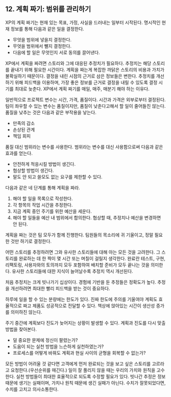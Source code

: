 
## 12. 계획 짜기: 범위를 관리하기

XP의 계획 짜기는 현재 있는 목표, 가정, 사실을 드러내는 일부터 시작된다. 
명시적인 현재 정보를 통해 다음과 같은 일을 결정한다. 

* 무엇을 범위에 넣을지 결정한다. 
* 무엇을 범위에서 뺄지 결정한다.
* 다음에 할 일은 무엇인지 서로 동의를 끌어낸다.

XP에서 계획을 짜려면 스토리와 그에 대응된 추정치가 필요하다. 
추정치는 해당 스토리를 끝내기 위해 필요한 시간이다. 
계획을 짜는게 복잡한 까닭은 스토리의 비용과 가치가 불확실하기 때문이다. 
결정을 내린 시점의 근거로 삼은 정보들은 변한다. 
추정치를 개선하기 위해 피드백을 이용하며, 가장 좋은 정보를 근거로 결정을 내릴 수 있도록 결정 시기를 최대로 늦춘다. 
XP에서 계획 짜기를 매일, 매주, 매분기 해야 하는 이유다. 

일반적으로 프로젝트 변수는 시간, 가격, 품질이다. 
시간과 가격은 외부로부터 결정된다. 
팀이 좌우할 수 있는 변수는 품질이지만, 품질이 낮춘다고해서 할 일이 줄어들진 않는다. 
품질을 낮추는 것은 다음과 같은 부작용을 낳는다. 

* 만족의 감소
* 손상된 관계
* 책임 회피

품질 대신 범위라는 변수를 사용한다. 
범위라는 변수를 대신 사용함으로써 다음과 같은 효과를 얻는다.

* 안전하게 적응시킬 방법이 생긴다.
* 협상할 방법이 생긴다.
* 말도 안 되고 쓸모도 없는 요구를 제한할 수 있다. 

다음과 같은 네 단계를 통해 계획을 짜라.

1. 해야 할 일을 목록으로 작성한다.
1. 각 항목의 작업 시간을 추정한다.
1. 지금 계획 중인 주기를 위한 예산을 세운다.
1. 해야 할 일들을 예산 내 범위에서 합의한다. 협상할 때, 추정치나 예산을 변경하면 안 된다. 

계획을 짜는 것은 팀 모두가 함께 진행한다. 
팀원들의 목소리에 귀 기울이고, 정말 필요한 것만 하기로 결정한다. 

어떤 스토리를 추정하려면 그와 유사한 스토리들에 대해 아는 모든 것을 고려한다. 
그 스토리를 완료하는 데 한 짝이 몇 시간 또는 며칠이 걸릴지 생각한다. 
완료란 테스트, 구현, 리팩토링, 사용자와의 토의까지 모두 포함하여 배치할 준비가 모두 끝나는 것을 의미한다. 
유사한 스토리들에 대한 지식이 늘어날수록 추정치 역시 개선된다. 

처음 추정치는 크게 빗나가기 십상이다. 
경험에 기반을 둔 추정들은 정확도가 높다. 
추정을 개선하려면 최대한 빨리 피드백을 받는 것이 중요하다. 

하루에 일을 할 수 있는 분량에는 한도가 있다. 
진짜 한도에 주의를 기울여야 계획도 효율적으로 짜고 제품도 성공적으로 전달할 수 있다. 
책상에 앉아있는 시간이 생산성 증가를 의미하진 않는다. 

주기 중간에 계획보다 진도가 늦어지는 상황이 발생할 수 있다. 
계획과 진도를 다시 맞출 방법을 찾아본다. 

* 덜 중요한 문제에 정신이 팔렸는가?
* 도움이 되는 실천 방법을 느슨하게 실천하였는가?
* 프로세스를 어떻게 바꿔도 계획과 현실 사이의 균형을 회복할 수 없는가? 

모든 방법이 어려울 것 같다면 고객에게 먼저 완료되는 것을 보고 싶은 스토리를 고르라고 요청한다.(우선순위를 매긴다.) 
일이 잘 풀리지 않을 때는 우리의 가치와 원칙을 고수한다. 
실천 방법들이 최대한 효율적으로 되도록 수정할 필요가 있다. 
빗나간 추정은 정보 때문에 생기는 실패이며, 가치나 원칙 때문에 생긴 실패가 아닌다. 
수치가 잘못되었다면, 수치를 고치고 의사소통한다. 

